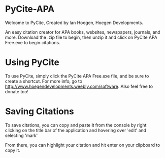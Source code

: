 # PyCite-APA
Welcome to PyCite, Created by Ian Hoegen, Hoegen Developments.

An easy citation creator for APA books, websites, newspapers, journals, and more.
Download the .zip file to begin, then unzip it and click on PyCite APA Free.exe to begin citations.
# Using PyCite
To use PyCite, simply click  the PyCite APA Free.exe file, and be sure to create a shortcut.
For more info, go to http://www.hoegendevelopments.weebly.com/software.
Also feel free to donate too!
# Saving Citations
To save citations, you can copy and paste it from the console by right clicking on the title bar of the application and 
hovering over 'edit' and selecting 'mark'

From there, you can highlight your citation and hit enter on your clipboard to copy it.
